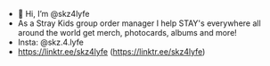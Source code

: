 - 👋 Hi, I’m @skz4lyfe
- As a Stray Kids group order manager I help STAY's everywhere all around the world get merch, photocards, albums and more!
- Insta: @skz.4.lyfe
- https://linktr.ee/skz4lyfe (https://linktr.ee/skz4lyfe)

<!---
skz4lyfe/skz4lyfe is a ✨ special ✨ repository because its `README.md` (this file) appears on your GitHub profile.
You can click the Preview link to take a look at your changes.
--->
